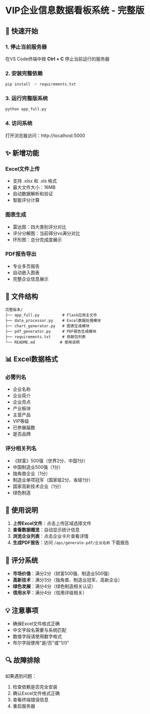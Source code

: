 # VIP企业信息数据看板系统 - 完整版

## 🚀 快速开始

### 1. 停止当前服务器
在VS Code终端中按 **Ctrl + C** 停止当前运行的服务器

### 2. 安装完整依赖
```bash
pip install -r requirements.txt
```

### 3. 运行完整版系统
```bash
python app_full.py
```

### 4. 访问系统
打开浏览器访问：http://localhost:5000

## ✨ 新增功能

### Excel文件上传
- 支持 .xlsx 和 .xls 格式
- 最大文件大小：16MB
- 自动数据解析和验证
- 智能评分计算

### 图表生成
- 雷达图：四大类别评分对比
- 评分分解图：当前得分vs满分对比
- 环形图：总分完成度展示

### PDF报告导出
- 专业多页报告
- 自动嵌入图表
- 完整企业信息展示

## 📁 文件结构
```
完整版本/
├── app_full.py          # Flask应用主文件
├── data_processor.py    # Excel数据处理模块
├── chart_generator.py   # 图表生成模块
├── pdf_generator.py     # PDF报告生成模块
├── requirements.txt     # 依赖包列表
└── README.md           # 使用说明
```

## 📊 Excel数据格式

### 必需列名
- 企业名称
- 企业简介
- 企业亮点
- 产业板块
- 主营产品
- VIP等级
- 已参展届数
- 是否品牌

### 评分相关列名
- 《财富》500强（世界2分、中国1分）
- 中国制造业500强（1分）
- 独角兽企业（1分）
- 制造业单项冠军（国家级2分、省级1分）
- 国家高新技术企业（1分）
- 绿色制造

## 🔧 使用说明

1. **上传Excel文件**：点击上传区域选择文件
2. **查看数据概览**：自动显示统计信息
3. **浏览企业列表**：点击企业卡片查看详情
4. **生成PDF报告**：访问 `/api/generate-pdf/企业名称` 下载报告

## 🎯 评分系统

- **市场价值**：满分2分（财富500强、制造业500强）
- **高新技术**：满分3分（独角兽、制造业冠军、高新企业）
- **绿色发展**：满分4分（绿色制造相关认证）
- **信用水平**：满分4分（信用评级相关）

## 💡 注意事项

- 确保Excel文件格式正确
- 中文字段名需要与系统匹配
- 数值字段请使用数字格式
- 布尔字段使用"是/否"或"1/0"

## 🔍 故障排除

如果遇到问题：
1. 检查依赖是否完全安装
2. 确认Excel文件格式正确
3. 查看终端错误信息
4. 重启服务器

